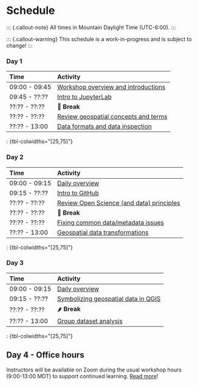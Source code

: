 # Schedule

::: {.callout-note}
All times in Mountain Daylight Time (UTC-6:00).
:::

::: {.callout-warning}
This schedule is a work-in-progress and is subject to change!
:::


### Day 1

| Time          | Activity         |
| :------------ | :--------------- |
| 09:00 - 09:45 | [Workshop overview and introductions](materials.md#day-1-overview) |
| 09:45 - ??:?? | [Intro to JupyterLab](materials.md#intro-to-jupyterlab) |
| ??:?? - ??:?? | 🥙 **Break** |
| ??:?? - ??:?? | [Review geospatial concepts and terms](materials.md#review-geospatial-concepts-and-terms) |
| ??:?? - 13:00 | [Data formats and data inspection](materials.md#data-formats-and-data-inspection) |

: {tbl-colwidths="[25,75]"}


### Day 2

| Time          | Activity         |
| :------------ | :--------------- |
| 09:00 - 09:15 | [Daily overview](materials.md#day-2-overview) |
| 09:15 - ??:?? | [Intro to GitHub](materials.md#intro-to-github) |
| ??:?? - ??:?? | [Review Open Science (and data) principles](materials.md#review-open-science-and-data-principles) |
| ??:?? - ??:?? | 🍜 **Break** |
| ??:?? - ??:?? | [Fixing common data/metadata issues](materials.md#fixing-common-datametadata-issues) |
| ??:?? - 13:00 | [Geospatial data transformations](materials.md#geospatial-data-transformations) |

: {tbl-colwidths="[25,75]"}

<!-- TODO:
* Homework? Think about how you could perform an analysis with your chosen dataset
* Is the lecture/discussion part of the morning too long? Can we break it up with
  exercises?
-->


### Day 3

| Time          | Activity         |
| :------------ | :--------------- |
| 09:00 - 09:15 | [Daily overview](materials.md#day-3-overview) |
| 09:15 - ??:?? | [Symbolizing geospatial data in QGIS](materials.md#symbolizing-geospatial-data-in-qgis) |
| ??:?? - ??:?? | 🌶️ **Break** |
| ??:?? - 13:00 | [Group dataset analysis](materials.md#group-dataset-analysis) |

: {tbl-colwidths="[25,75]"}


## Day 4 - Office hours

Instructors will be available on Zoom during the usual workshop hours (9:00-13:00 MDT)
to support continued learning. [Read more](materials.md#office-hours)!
